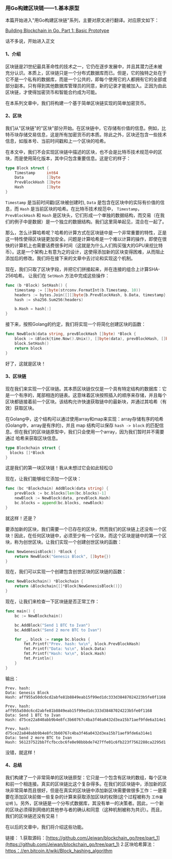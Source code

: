 ### 用Go构建区块链——1.基本原型

本篇开始进入"用Go构建区块链"系列，主要对原文进行翻译。对应原文如下：

[Building Blockchain in Go. Part 1: Basic Prototype](https://jeiwan.cc/posts/building-blockchain-in-go-part-1/)

话不多说，开始进入正文

#### 1、介绍

区块链是21世纪最具革命性的技术之一，它仍在逐步发展中，并且其潜力还未被充分认识。本质上，区块链只是一个分布式数据库而已。但是，它的独特之处在于它不是一个私有的数据库，而是一个公共的，即每个使用它的人都拥有它的全部或部分副本。只有得到其他数据库管理员的同意，新的记录才能被加入。正因为由此区块链，才使得加密货币和智能合约成为可能。

在本系列文章中，我们将构建一个基于简单区块链实现的简单加密货币。

#### 2、区块

我们从"区块链"的"区块"部分开始。在区块链中，它存储有价值的信息。例如，比特币块存储交易信息，这是所有加密货币的本质。除此之外，区块还包含一些技术信息，如版本号、当前时间戳和上一个区块的哈希。

在本文中，我们不会实现区块链中描述的区块，也不会是比特币技术规范中的区块，而是使用简化版本，其中只包含重要信息。这是它的样子：

```go
type Block struct {
	Timestamp     int64
	Data          []byte
	PrevBlockHash []byte
	Hash          []byte
}
```

`Timestamp` 是当前时间戳(区块被创建时),  `Data` 是包含在区块中的实际有价值的信息，而 `Hash` 是当前区块的哈希。在比特币技术规范中， `Timestamp`，`PrevBlockHash` 和 `Hash` 是区块头，它们形成一个单独的数据结构，而交易（在我们的例子中是数据）是一个独立的数据结构。我们这里简单起见，混合在一起了。

那么，怎么计算哈希呢？哈希的计算方式在区块链中是一个非常重要的特性，正是这一特性使得区块链更加安全。问题是计算哈希是一个难以计算的操作，即使在很快的计算机上也需要话费很多时间（这就是为什么人们购买强大的GPU来挖比特币）。这是一个架构上有意为之的设计，这使得添加新的区块变得困难，从而阻止添加后的修改。我们将在接下来的文章中去讨论和实现这个机制。

现在，我们只取了区块字段，并把它们拼接起来，并在连接的组合上计算SHA-256哈希。 让我们在 `SetHash` 方法中完成这些操作：

```go
func (b *Block) SetHash() {
	timestamp := []byte(strconv.FormatInt(b.Timestamp, 10))
	headers := bytes.Join([][]byte{b.PrevBlockHash, b.Data, timestamp}, []byte{})
	hash := sha256.Sum256(headers)

	b.Hash = hash[:]
}
```

接下来，按照Golang的约定，我们将实现一个将简化创建区块的函数：

```go
func NewBlock(data string, prevBlockHash []byte) *Block {
	block := &Block{time.Now().Unix(), []byte(data), prevBlockHash, []byte{}}
	block.SetHash()
	return block
}
```

好了，这就是区块！

#### 3、区块链

现在我们来实现一个区块链。其本质区块链仅仅是一个具有特定结构的数据库：它是一个有序的，尾部相连的链表。这意味着区块按照插入的顺序来存储，并且每个区块都链接着前一个区块。该结构允许快速获取链中的最新块，并通过其哈希（有效）获取区块。

在Golang中，这个结构可以通过使用array和map来实现：array存储有序的哈希 (Golang中，array是有序的)，并且 map 结构可以保存 `hash -> block` 的匹配信息。但在我们的区块链原型中，我们只会使用一个array，因为我们暂时并不需要通过 哈希来获取区块信息。

```go
type Blockchain struct {
  blocks []*Block
}
```

这是我们的第一块区块链！我从未想过它会如此轻松😉

现在，让我们能够给它添加一个区块：

```go
func (bc *Blockchain) AddBlock(data string) {
	prevBlock := bc.blocks[len(bc.blocks)-1]
	newBlock := NewBlock(data, prevBlock.Hash)
	bc.blocks = append(bc.blocks, newBlock)
}
```

就这样！还是？

要添加新的区块，我们需要一个已存在的区块，然而我们的区块链上还没有一个区块！因此，在任何区块链中，必须至少有一个区块，而这个区块是链中的第一个区块，称为创世区块。让我们实现一个创建创世区块的函数：

```go
func NewGenesisBlock() *Block {
	return NewBlock("Genesis Block", []byte{})
}
```

现在，我们可以实现一个创建包含创世区块的区块链的函数：

```go
func NewBlockchain() *Blockchain {
	return &Blockchain{[]*Block{NewGenesisBlock()}}
}
```

现在，让我们来检查一下区块链是否正常工作：

```go
func main() {
	bc := NewBlockchain()

	bc.AddBlock("Send 1 BTC to Ivan")
	bc.AddBlock("Send 2 more BTC to Ivan")

	for _, block := range bc.blocks {
		fmt.Printf("Prev. hash: %x\n", block.PrevBlockHash)
		fmt.Printf("Data: %s\n", block.Data)
		fmt.Printf("Hash: %x\n", block.Hash)
		fmt.Println()
	}
}
```

输出：

```
Prev. hash:
Data: Genesis Block
Hash: aff955a50dc6cd2abfe81b8849eab15f99ed1dc333d38487024223b5fe0f1168

Prev. hash: aff955a50dc6cd2abfe81b8849eab15f99ed1dc333d38487024223b5fe0f1168
Data: Send 1 BTC to Ivan
Hash: d75ce22a840abb9b4e8fc3b60767c4ba3f46a0432d3ea15b71aef9fde6a314e1

Prev. hash: d75ce22a840abb9b4e8fc3b60767c4ba3f46a0432d3ea15b71aef9fde6a314e1
Data: Send 2 more BTC to Ivan
Hash: 561237522bb7fcfbccbc6fe0e98bbbde7427ffe01c6fb223f7562288ca2295d1
```

没错，就这样！

#### 4、总结

我们构建了一个非常简单的区块链原型：它只是一个包含有区块的数组，每个区块和前一个相连接。真实的区块链比这个复杂得多。在我们的区块链中，添加新的区块非常简单而且很好，但是在真实的区块链中添加新区块需要做很多工作：一是需要在添加区块前做一些复杂的计算来获取添加区块的权限(这个过程被称为 `工作量证明` )。另外，区块链是一个分布式数据库，其没有单一的决策者。因此，一个新的区块必须得到网络的其他参与者的确认和同意（这种机制被称为共识）。而且，我们的区块链还没有交易！

在以后的文章中，我们将介绍这些功能。

链接：
1.获取源码：[https://github.com/Jeiwan/blockchain_go/tree/part_1](https://github.com/Jeiwan/blockchain_go/tree/part_1)
2.区块哈希算法：[https：//en.bitcoin.it/wiki/Block_hashing_algorithm](https：//en.bitcoin.it/wiki/Block_hashing_algorithm)





